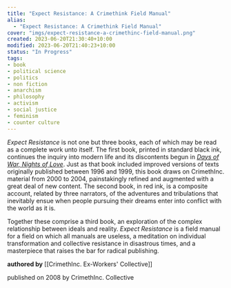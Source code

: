 ```yaml
---
title: "Expect Resistance: A Crimethink Field Manual"
alias:
  - "Expect Resistance: A Crimethink Field Manual"
cover: "imgs/expect-resistance-a-crimethinc-field-manual.png"
created: 2023-06-20T21:30:40+10:00
modified: 2023-06-20T21:40:23+10:00
status: "In Progress"
tags:
- book
- political science
- politics
- non fiction
- anarchism
- philosophy
- activism
- social justice
- feminism
- counter culture
---
```


_Expect Resistance_ is not one but three books, each of which may be read as a complete work unto itself. The first book, printed in standard black ink, continues the inquiry into modern life and its discontents begun in _[Days of War, Nights of Love](https://crimethinc.com/books/days-of-war-nights-of-love)_. Just as that book included improved versions of texts originally published between 1996 and 1999, this book draws on CrimethInc. material from 2000 to 2004, painstakingly refined and augmented with a great deal of new content. The second book, in red ink, is a composite account, related by three narrators, of the adventures and tribulations that inevitably ensue when people pursuing their dreams enter into conflict with the world as it is.

Together these comprise a third book, an exploration of the complex relationship between ideals and reality. _Expect Resistance_ is a field manual for a field on which all manuals are useless, a meditation on individual transformation and collective resistance in disastrous times, and a masterpiece that raises the bar for radical publishing.

**authored by** [[CrimethInc. Ex-Workers' Collective]]

published on 2008 by CrimethInc. Collective